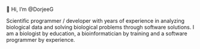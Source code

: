 👋 Hi, I’m @DorjeeG

Scientific programmer / developer with years of experience in analyzing biological data and solving biological problems through software solutions. 
I am a biologist by education, a bioinformatician by training and a software programmer by experience.
